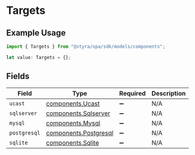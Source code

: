 # Targets

## Example Usage

```typescript
import { Targets } from "@styra/opa/sdk/models/components";

let value: Targets = {};
```

## Fields

| Field                                                                 | Type                                                                  | Required                                                              | Description                                                           |
| --------------------------------------------------------------------- | --------------------------------------------------------------------- | --------------------------------------------------------------------- | --------------------------------------------------------------------- |
| `ucast`                                                               | [components.Ucast](../../../sdk/models/components/ucast.md)           | :heavy_minus_sign:                                                    | N/A                                                                   |
| `sqlserver`                                                           | [components.Sqlserver](../../../sdk/models/components/sqlserver.md)   | :heavy_minus_sign:                                                    | N/A                                                                   |
| `mysql`                                                               | [components.Mysql](../../../sdk/models/components/mysql.md)           | :heavy_minus_sign:                                                    | N/A                                                                   |
| `postgresql`                                                          | [components.Postgresql](../../../sdk/models/components/postgresql.md) | :heavy_minus_sign:                                                    | N/A                                                                   |
| `sqlite`                                                              | [components.Sqlite](../../../sdk/models/components/sqlite.md)         | :heavy_minus_sign:                                                    | N/A                                                                   |